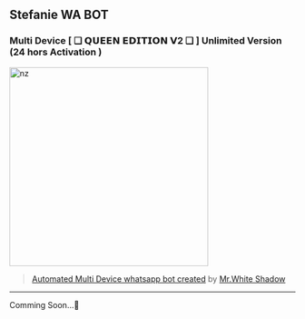 ## Stefanie WA BOT

### Multi Device  [ ❑ 𝗤𝗨𝗘𝗘𝗡 𝗘𝗗𝗜𝗧𝗜𝗢𝗡 𝗩2 ❑ ]  Unlimited Version (24 hors Activation )



<img src="https://telegra.ph/file/0edc0f3917fde20a7990a.jpg" alt="nz" width="350"/>
</p>


> [Automated Multi Device whatsapp bot created](https://github.com/whiteshadowofficial) by [Mr.White Shadow](https://github.com/whiteshadowofficial)

----

Comming Soon...🤫
